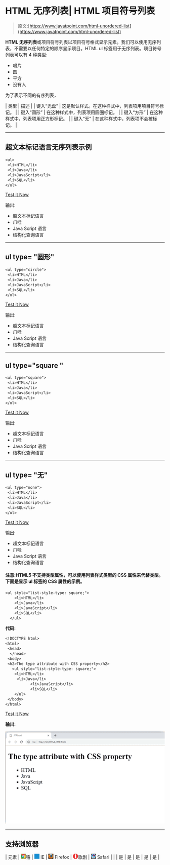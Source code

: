 # HTML 无序列表| HTML 项目符号列表

> 原文:[https://www.javatpoint.com/html-unordered-list](https://www.javatpoint.com/html-unordered-list)

**HTML 无序列表**或项目符号列表以项目符号格式显示元素。我们可以使用无序列表，不需要以任何特定的顺序显示项目。HTML ul 标签用于无序列表。项目符号列表可以有 4 种类型:

*   唱片
*   圆
*   平方
*   没有人

为了表示不同的有序列表，

| 类型 | 描述 |
| 键入“光盘” | 这是默认样式。在这种样式中，列表项用项目符号标记。 |
| 键入“圆形” | 在这种样式中，列表项用圆圈标记。 |
| 键入“方形” | 在这种样式中，列表项用正方形标记。 |
| 键入“无” | 在这种样式中，列表项不会被标记。 |

* * *

## 超文本标记语言无序列表示例

```
<ul>
 <li>HTML</li>
 <li>Java</li>
 <li>JavaScript</li>
 <li>SQL</li>
</ul>

```

[Test it Now](https://www.javatpoint.com/oprweb/test.jsp?filename=htmlunorderedlist1)

输出:

*   超文本标记语言
*   爪哇
*   Java Script 语言
*   结构化查询语言

* * *

## ul type= "圆形"

```
<ul type="circle">
 <li>HTML</li>
 <li>Java</li>
 <li>JavaScript</li>
 <li>SQL</li>
</ul>

```

[Test it Now](https://www.javatpoint.com/oprweb/test.jsp?filename=htmlunorderedlist2)

输出:

*   超文本标记语言
*   爪哇
*   Java Script 语言
*   结构化查询语言

* * *

## ul type="square "

```
<ul type="square">
 <li>HTML</li>
 <li>Java</li>
 <li>JavaScript</li>
 <li>SQL</li>
</ul>

```

[Test it Now](https://www.javatpoint.com/oprweb/test.jsp?filename=htmlunorderedlist3)

输出:

*   超文本标记语言
*   爪哇
*   Java Script 语言
*   结构化查询语言

* * *

## ul type= "无"

```
<ul type="none">
 <li>HTML</li>
 <li>Java</li>
 <li>JavaScript</li>
 <li>SQL</li>
</ul>

```

[Test it Now](https://www.javatpoint.com/oprweb/test.jsp?filename=htmlunorderedlist4)

输出:

*   超文本标记语言
*   爪哇
*   Java Script 语言
*   结构化查询语言

#### 注意:HTML5 不支持类型属性，可以使用列表样式类型的 CSS 属性来代替类型。下面是显示 ul 标签的 CSS 属性的示例。

```
<ul style="list-style-type: square;">
	<li>HTML</li>
	<li>Java</li>
	<li>JavaScript</li>
	<li>SQL</li>
  </ul>

```

**代码:**

```
<!DOCTYPE html>
<html>
 <head>
  </head>
 <body>
 <h2>The type attribute with CSS property</h2>
   <ul style="list-style-type: square;">
	<li>HTML</li>
	 <li>Java</li>
           <li>JavaScript</li>
           <li>SQL</li>
    </ul>
 </body>
</html>	

```

[Test it Now](https://www.javatpoint.com/oprweb/test.jsp?filename=htmlunorderedlist5)

**输出:**

![HTML Unordered List | HTML Bulleted List](img/d9df159b8104f240c0e02c4f8491711c.png)

* * *

## 支持浏览器

| 元素 | ![chrome browser](img/4fbdc93dc2016c5049ed108e7318df19.png)铬 | ![ie browser](img/83dd23df1fe8373fd5bf054b2c1dd88b.png) IE | ![firefox browser](img/4f001fff393888a8a807ed29b28145d1.png) Firefox | ![opera browser](img/6cad4a592cc69a052056a0577b4aac65.png)歌剧 | ![safari browser](img/a0f6a9711a92203c5dc5c127fe9c9fca.png) Safari |
|  | 是 | 是 | 是 | 是 | 是 |